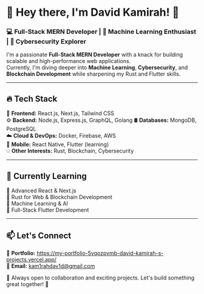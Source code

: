 # 👋 Hey there, I'm David Kamirah! 🚀  

### 💻 Full-Stack MERN Developer | 🧠 Machine Learning Enthusiast | 🔐 Cybersecurity Explorer  

I'm a passionate **Full-Stack MERN Developer** with a knack for building scalable and high-performance web applications.  
Currently, I'm diving deeper into **Machine Learning**, **Cybersecurity**, and **Blockchain Development** while sharpening my Rust and Flutter skills.  

---

## 🔥 Tech Stack  
🚀 **Frontend:** React.js, Next.js, Tailwind CSS  
⚙️ **Backend:** Node.js, Express.js, GraphQL, Golang 
🛢️ **Databases:** MongoDB, PostgreSQL  
☁️ **Cloud & DevOps:** Docker, Firebase, AWS  
📱 **Mobile:** React Native, Flutter (learning)  
💡 **Other Interests:** Rust, Blockchain, Cybersecurity  

---

## 🌱 Currently Learning  
🔹 Advanced React & Next.js  
🔹 Rust for Web & Blockchain Development  
🔹 Machine Learning & AI  
🔹 Full-Stack Flutter Development  

---



## 📫 Let's Connect  
💼 **Portfolio:** https://my-portfolio-5vqozpvmb-david-kamirah-s-projects.vercel.app/  
📧 **Email:** kam1rahdav1d@gmail.com

💙 Always open to collaboration and exciting projects. Let's build something great together! 🚀  
